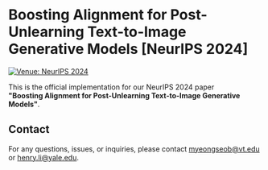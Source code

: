 # Boosting Alignment for Post-Unlearning Text-to-Image Generative Models [**NeurIPS 2024**]

[![Venue: NeurIPS 2024](https://img.shields.io/badge/Venue-NeurIPS%202024-blue.svg)](https://nips.cc/)

This is the official implementation for our NeurIPS 2024 paper  
**"Boosting Alignment for Post-Unlearning Text-to-Image Generative Models"**.

## Contact

For any questions, issues, or inquiries, please contact [myeongseob@vt.edu](mailto:myeongseob@vt.edu) or [henry.li@yale.edu](mailto:<henry.li@yale.edu).

```bibtex
